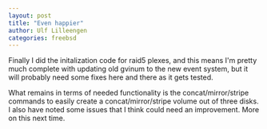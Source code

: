 ```yaml
---
layout: post
title: "Even happier"
author: Ulf Lilleengen
categories: freebsd
---
```

Finally I did the initalization code for raid5 plexes, and this means I'm pretty much complete with updating old gvinum to the new event system, but it will probably need some fixes here and there as it gets tested.

What remains in terms of needed functionality is the concat/mirror/stripe commands to easily create a concat/mirror/stripe volume out of three disks. I also have noted some issues that I think could need an improvement. More on this next time.
